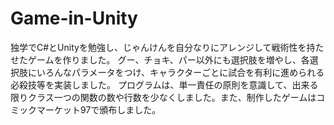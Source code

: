 # Game-in-Unity
独学でC#とUnityを勉強し、じゃんけんを自分なりにアレンジして戦術性を持たせたゲームを作りました。
グー、チョキ、パー以外にも選択肢を増やし、各選択肢にいろんなパラメータをつけ、キャラクターごとに試合を有利に進められる必殺技等を実装しました。
プログラムは、単一責任の原則を意識して、出来る限りクラス一つの関数の数や行数を少なくしました。また、制作したゲームはコミックマーケット97で頒布しました。
